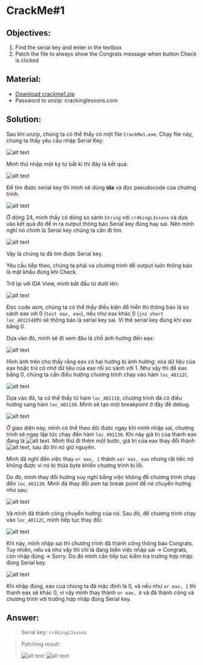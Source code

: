# CrackMe#1

## Objectives:
1. Find the serial key and enter in the textbox
2. Patch the file to always show the Congrats message when button Check is clicked

## Material:
- [Download crackme1.zip](https://github.com/paulchin/github-crackmes/blob/master/CrackMe1.zip)
- Password to unzip: crackinglessons.com

## Solution: 
Sau khi unzip, chúng ta có thể thấy có một file `CrackMe1.exe`. Chạy file này, chúng ta thấy yêu cầu nhập Serial Key:

![alt text](image.png)

Mình thử nhập một ký tự bất kì thì đây là kết quả:

![alt text](image-1.png)

Để tìm được serial key thì mình sẽ dùng **ida** và đọc pseudocode của chương trình.

![alt text](image-2.png)

Ở dòng 24, mình thấy có dòng so sánh `String` với `cr4kingL3ssons` và dựa vào kết quả đó để in ra output thông báo Serial key đúng hay sai. Nên mình nghĩ nó chính là Serial key chúng ta cần đi tìm.

![alt text](image-3.png)

Vậy là chúng ta đã tìm được Serial key. 

Yêu cầu tiếp theo, chúng ta phải vá chương trình để output luôn thông báo là mật khẩu đúng khi Check.

Trở lại với IDA View, mình bắt đầu từ dưới lên:

![alt text](image-4.png)

Đọc code asm, chúng ta có thể thấy điều kiện để hiển thị thông báo là so sánh eax với 0 (`test eax, eax`), nếu như eax khác 0 (`jnz short loc_401154`)thì sẽ thông báo là serial key sai. Vì thế serial key đúng khi eax bằng 0. 

Dựa vào đó, mình sẽ đi xem đâu là chỗ ảnh hưởng đến eax:

![alt text](image-5.png)

Hình ảnh trên cho thấy rằng eax có hai hướng bị ảnh hưởng: xóa dữ liệu của eax hoặc trừ có nhớ dữ liệu của eax rồi so sánh với 1. Như vậy thì để eax bằng 0, chúng ta cần điều hướng chương trình chạy vào hàm `loc_40112C`. 

![alt text](image-6.png)

Dựa vào đó, ta có thể thấy từ hàm `loc_401110`, chương trình đã có điều hướng sang hàm `loc_401130`. Mình sẽ tạo một breakpoint ở đây để debug.

![alt text](image-7.png)

Ở giao diện này, mình có thể theo dõi được ngay khi mình nhập sai, chương trình sẽ ngay lập tức chạy đến hàm `loc_401130`. Khi này giá trị của thanh eax đang là ![alt text](image-8.png). Mình thử đi thêm một bước, giá trị của eax thay đổi thành ![alt text](image-9.png), sau đó thì nó giữ nguyên. 

Mình đã nghĩ đến việc thay `or eax, 1` thành `xor eax, eax` nhưng rất tiếc nó không được vì nó bị thừa byte khiến chương trình bị lỗi.

Do đó, mình thay đổi hướng suy nghĩ bằng việc không để chương trình chạy đến `loc_401130`. Mình đã thay đổi asm tại break point để nó chuyển hướng như sau:

![alt text](image-10.png)

Và mình đã thành công chuyển hướng của nó. Sau đó, để chương trình chạy vào `loc_40112C`, mình tiếp tục thay đổi:

![alt text](image-11.png)

Khi này, mình nhập sai thì chương trình đã thành công thông báo Congrats. Tuy nhiên, nếu vá như vậy thì chỉ là đang biến việc nhập sai -> Congrats, còn nhập đúng -> Sorry. Do đó mình cần tiếp tục kiểm tra trường hợp nhập đúng Serial key.

![alt text](image-12.png)

Khi nhập đúng, eax của chúng ta đã mặc định là 0, và nếu như `or eax, 1` thì thanh eax sẽ khác 0, vì vậy mình thay thành `or eax, 0` và đã thành công vá chương trình với trường hợp nhập đúng Serial key.

## Answer:
> Serial key: `cr4kingL3ssons`

> Patching result:
>
> ![alt text](image-13.png) 
> ![alt text](image-14.png)